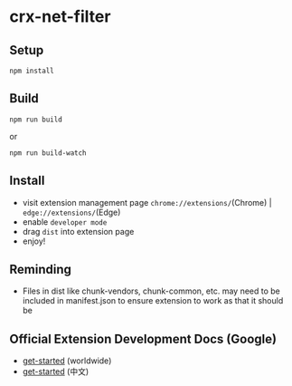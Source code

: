 # crx-net-filter

## Setup

```shell
npm install
```

## Build

```shell
npm run build
```

or

```shell
npm run build-watch
```

## Install

* visit extension management page `chrome://extensions/`(Chrome) | `edge://extensions/`(Edge)
* enable `developer mode`
* drag `dist` into extension page
* enjoy!

## Reminding

* Files in dist like chunk-vendors, chunk-common, etc. may need to be included in manifest.json to ensure extension to
  work as that it should be

## Official Extension Development Docs (Google)

* [get-started](https://developer.chrome.com/docs/extensions/get-started) (worldwide)
* [get-started](https://developer.chrome.google.cn/docs/extensions/get-started/tutorial/hello-world?hl=zh-cn) (中文)
